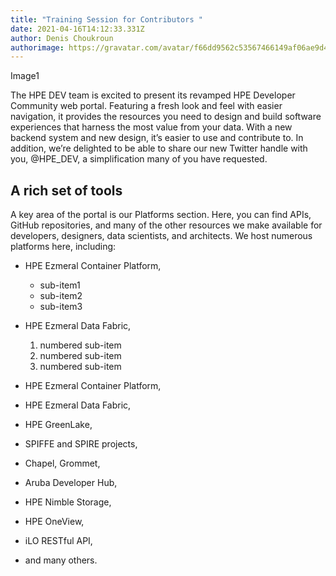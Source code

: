 ```yaml
---
title: "Training Session for Contributors "
date: 2021-04-16T14:12:33.331Z
author: Denis Choukroun
authorimage: https://gravatar.com/avatar/f66dd9562c53567466149af06ae9d4f1?s=96
---
```

Image1

The HPE DEV team is excited to present its revamped HPE Developer Community web portal. Featuring a fresh look and feel with easier navigation, it provides the resources you need to design and build software experiences that harness the most value from your data. With a new backend system and new design, it’s easier to use and contribute to. In addition, we’re delighted to be able to share our new Twitter handle with you, @HPE_DEV, a simplification many of you have requested.

## A rich set of tools

A key area of the portal is our Platforms section. Here, you can find APIs, GitHub repositories, and many of the other resources we make available for developers, designers, data scientists, and architects. 
We host numerous platforms here, including:

* HPE Ezmeral Container Platform, 

  * sub-item1
  * sub-item2
  * sub-item3
* HPE Ezmeral Data Fabric, 

  1. numbered sub-item
  2. numbered sub-item
  3. numbered sub-item



* HPE Ezmeral Container Platform, 

* HPE Ezmeral Data Fabric, 

* HPE GreenLake, 

* SPIFFE and SPIRE projects, 

* Chapel, Grommet, 

* Aruba Developer Hub, 

* HPE Nimble Storage, 

* HPE OneView, 

* iLO RESTful API,

* and many others.